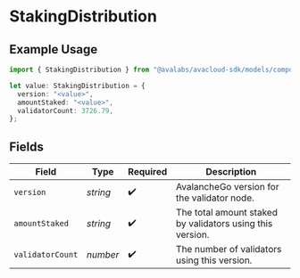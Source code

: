 # StakingDistribution

## Example Usage

```typescript
import { StakingDistribution } from "@avalabs/avacloud-sdk/models/components";

let value: StakingDistribution = {
  version: "<value>",
  amountStaked: "<value>",
  validatorCount: 3726.79,
};
```

## Fields

| Field                                                     | Type                                                      | Required                                                  | Description                                               |
| --------------------------------------------------------- | --------------------------------------------------------- | --------------------------------------------------------- | --------------------------------------------------------- |
| `version`                                                 | *string*                                                  | :heavy_check_mark:                                        | AvalancheGo version for the validator node.               |
| `amountStaked`                                            | *string*                                                  | :heavy_check_mark:                                        | The total amount staked by validators using this version. |
| `validatorCount`                                          | *number*                                                  | :heavy_check_mark:                                        | The number of validators using this version.              |